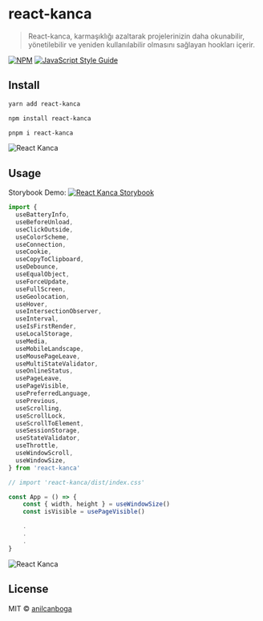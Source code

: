 # react-kanca

> React-kanca, karmaşıklığı azaltarak projelerinizin daha okunabilir, yönetilebilir ve yeniden kullanılabilir olmasını sağlayan hookları içerir.

[![NPM](https://img.shields.io/npm/v/react-kanca.svg)](https://www.npmjs.com/package/react-kanca) [![JavaScript Style Guide](https://img.shields.io/badge/code_style-standard-brightgreen.svg)](https://standardjs.com)

## Install

```bash
yarn add react-kanca
```

```bash
npm install react-kanca
```

```bash
pnpm i react-kanca
```

![React Kanca](https://miro.medium.com/v2/resize:fit:1400/format:webp/0*nl2InXMi1tuDmnrv.png)

## Usage

Storybook Demo:
[![React Kanca Storybook](https://raw.githubusercontent.com/storybookjs/brand/37c5e9bde5c56b69a8c4312de7d60fb3a9d7de9d/icon/icon-storybook-default.svg)](https://react-kanca-storybook.vercel.app/)

```jsx
import {
  useBatteryInfo,
  useBeforeUnload,
  useClickOutside,
  useColorScheme,
  useConnection,
  useCookie,
  useCopyToClipboard,
  useDebounce,
  useEqualObject,
  useForceUpdate,
  useFullScreen,
  useGeolocation,
  useHover,
  useIntersectionObserver,
  useInterval,
  useIsFirstRender,
  useLocalStorage,
  useMedia,
  useMobileLandscape,
  useMousePageLeave,
  useMultiStateValidator,
  useOnlineStatus,
  usePageLeave,
  usePageVisible,
  usePreferredLanguage,
  usePrevious,
  useScrolling,
  useScrollLock,
  useScrollToElement,
  useSessionStorage,
  useStateValidator,
  useThrottle,
  useWindowScroll,
  useWindowSize,
} from 'react-kanca'

// import 'react-kanca/dist/index.css'

const App = () => {
    const { width, height } = useWindowSize()
    const isVisible = usePageVisible()

    .
    .
    .
}
```

![React Kanca](https://www.vectorlogo.zone/logos/reactjs/reactjs-icon.svg)

## License

MIT © [anilcanboga](https://github.com/anilcanboga)

